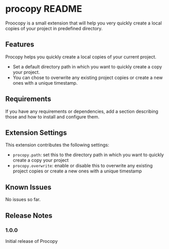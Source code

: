 # procopy README

Proocopy is a small extension that will help you very quickly create a local copies of your project in predefined directory.

## Features

Procopy helps you quickly create a local copies of your current project.
- Set a default directory path in which you want to quickly create a copy your project.
- You can chose to overwrite any existing project copies or create a new ones with a unique timestamp.

## Requirements

If you have any requirements or dependencies, add a section describing those and how to install and configure them.

## Extension Settings

This extension contributes the following settings:

* `procopy.path`: set this to the directory path in which you want to quickly create a copy your project
* `procopy.overwrite`: enable or disable this to overwrite any existing project copies or create a new ones with a unique timestamp

## Known Issues

No issues so far.

## Release Notes

### 1.0.0

Initial release of Procopy
